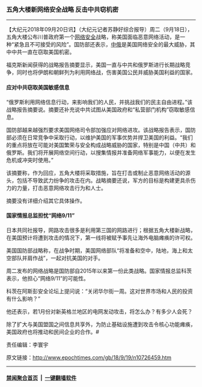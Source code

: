 ### 五角大楼新网络安全战略 反击中共窃机密
------------------------

<p>【大纪元2018年09月20日讯】（大纪元记者苏静好综合报导）周二（9月18日），五角大楼公布川普政府第一个<a href="http://www.epochtimes.com/gb/tag/%E7%BD%91%E7%BB%9C%E5%AE%89%E5%85%A8.html">网络安全</a>战略，称美国面临恶意网络活动，是一种“紧急且不可接受的风险”。国防部还表示，<a href="http://www.epochtimes.com/gb/tag/%E4%B8%AD%E4%BF%84.html">中俄</a>是美国网络安全的最大威胁，其中中共一直在窃取美国机密。</p>
<p>福克斯新闻获得的战略报告摘要显示，美国一直与中共和俄罗斯进行长期战略竞争，同时也将伊朗和朝鲜列为利用网络战，伤害美国公民并威胁美国利益的国家。</p>
<h4>应对中共窃取美国敏感信息</h4>
<p>“俄罗斯利用网络信息行动，来影响我们的人民，并挑战我们的民主自由进程。”该战略报告摘要说。摘要还补充说中共试图从美国政府和“私营部门机构”窃取敏感信息。</p>
<p>国防部越来越强烈要求美国网络司令部加强应对网络进攻。该战略报告表示，国防部必须在日常竞争中采取行动，以维护美国的军事优势并捍卫美国的利益。“我们的重点将放在可能对美国繁荣与安全构成战略威胁的国家，特别是中国（中共）和俄罗斯。我们将开展网络空间行动，以搜集情报并准备网络军事能力，以便在发生危机或冲突时使用。”</p>
<p>该摘要称，作为回应，五角大楼将采取措施，旨在打击或制止恶意网络活动的源头，包括不导致武力纷争的攻击在内。战略摘要还说，军方的目标是构建更具杀伤力的力量，打击恶意网络攻击行为和人士。</p>
<p>摘要没有详细介绍其它具体操作。</p>
<h4>国家情报总监担忧“网络9/11”</h4>
<p>日本共同社报导，网路攻击很多是利用第三国的网路进行；根据五角大楼新战略，在美国预计将遭到攻击的情况下，第一线将被赋予事先让海外电脑瘫痪的许可权。</p>
<p>美国国防部战略称，在战争时期，美国网络部队“将准备和空中，陆地，海上和太空部队并肩作战”，一起对抗美国的对手。</p>
<p>周二发布的网络战略是国防部自2015年以来第一份此类战略。国家情报总监科茨表示，他担心“网络9/11”的可能性。</p>
<p>科茨在阿斯彭安全论坛上提问说：“关闭华尔街一周。这对世界市场和人民的投资有什么影响？”</p>
<p>他还表示，若1月份对新英格兰地区的电网发动攻击，将怎么办？有多少人会死？</p>
<p>除了扩大与美国盟国之间信息共享外，为防止基础设施遭到攻击令核心功能瘫痪，美国政府也将推动和民间企业的合作。#</p>
<p>责任编辑：李寰宇</p>

原文链接：http://www.epochtimes.com/gb/18/9/19/n10726459.htm


------------------------
#### [禁闻聚合首页](https://github.com/gfw-breaker/banned-news/blob/master/README.md) &nbsp;|&nbsp;  [一键翻墙软件](https://github.com/gfw-breaker/nogfw/blob/master/README.md)